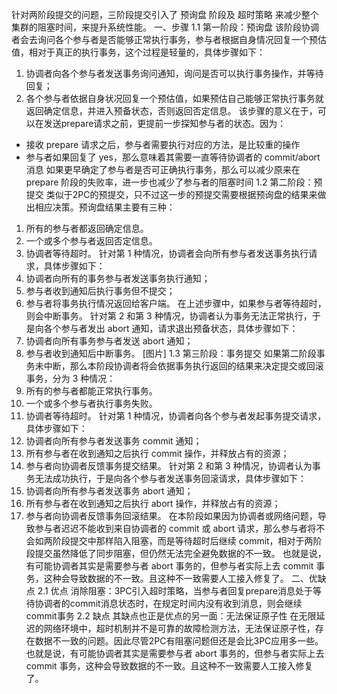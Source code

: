 针对两阶段提交的问题，三阶段提交引入了 预询盘 阶段及 超时策略 来减少整个集群的阻塞时间，来提升系统性能。
一、步骤
1.1 第一阶段：预询盘
该阶段协调者会去询问各个参与者是否能够正常执行事务，参与者根据自身情况回复一个预估值，相对于真正的执行事务，这个过程是轻量的，具体步骤如下：
1. 协调者向各个参与者发送事务询问通知，询问是否可以执行事务操作，并等待回复；
2. 各个参与者依据自身状况回复一个预估值，如果预估自己能够正常执行事务就返回确定信息，并进入预备状态，否则返回否定信息。
   该步骤的意义在于，可以在发送prepare请求之前，更提前一步探知参与者的状态。因为：
- 接收 prepare 请求之后，参与者需要执行对应的方法，是比较重的操作
- 参与者如果回复了 yes，那么意味着其需要一直等待协调者的 commit/abort 消息
  如果更早确定了参与者是否可正确执行事务，那么可以减少原来在 prepare 阶段的失败率，进一步也减少了参与者的阻塞时间
  1.2 第二阶段：预提交
  类似于2PC的预提交，只不过这一步的预提交需要根据预询盘的结果来做出相应决策。预询盘结果主要有三种：
1. 所有的参与者都返回确定信息。
2. 一个或多个参与者返回否定信息。
3. 协调者等待超时。
   针对第 1 种情况，协调者会向所有参与者发送事务执行请求，具体步骤如下：
1. 协调者向所有的事务参与者发送事务执行通知；
2. 参与者收到通知后执行事务但不提交；
3. 参与者将事务执行情况返回给客户端。
   在上述步骤中，如果参与者等待超时，则会中断事务。 针对第 2 和第 3 种情况，协调者认为事务无法正常执行，于是向各个参与者发出 abort 通知，请求退出预备状态，具体步骤如下：
1. 协调者向所有事务参与者发送 abort 通知；
2. 参与者收到通知后中断事务。
   [图片]
   1.3 第三阶段：事务提交
   如果第二阶段事务未中断，那么本阶段协调者将会依据事务执行返回的结果来决定提交或回滚事务，分为 3 种情况：
1. 所有的参与者都能正常执行事务。
2. 一个或多个参与者执行事务失败。
3. 协调者等待超时。
   针对第 1 种情况，协调者向各个参与者发起事务提交请求，具体步骤如下：
1. 协调者向所有参与者发送事务 commit 通知；
2. 所有参与者在收到通知之后执行 commit 操作，并释放占有的资源；
3. 参与者向协调者反馈事务提交结果。
   针对第 2 和第 3 种情况，协调者认为事务无法成功执行，于是向各个参与者发送事务回滚请求，具体步骤如下：
1. 协调者向所有参与者发送事务 abort 通知；
2. 所有参与者在收到通知之后执行 abort 操作，并释放占有的资源；
3. 参与者向协调者反馈事务回滚结果。
   在本阶段如果因为协调者或网络问题，导致参与者迟迟不能收到来自协调者的 commit 或 abort 请求，那么参与者将不会如两阶段提交中那样陷入阻塞，而是等待超时后继续 commit，相对于两阶段提交虽然降低了同步阻塞，但仍然无法完全避免数据的不一致。
   也就是说，有可能协调者其实是需要参与者 abort 事务的，但参与者实际上去 commit 事务，这种会导致数据的不一致。且这种不一致需要人工接入修复了。
   二、优缺点
   2.1 优点
   消除阻塞：3PC引入超时策略，当参与者回复prepare消息处于等待协调者的commit消息状态时，在规定时间内没有收到消息，则会继续commit事务
   2.2 缺点
   其缺点也正是优点的另一面：无法保证原子性
   在无限延迟的网络环境中，超时机制并不是可靠的故障检测方法，无法保证原子性，存在数据不一致的问题。因此尽管2PC有阻塞问题但还是会比3PC应用多一些。
   也就是说，有可能协调者其实是需要参与者 abort 事务的，但参与者实际上去 commit 事务，这种会导致数据的不一致。且这种不一致需要人工接入修复了。
